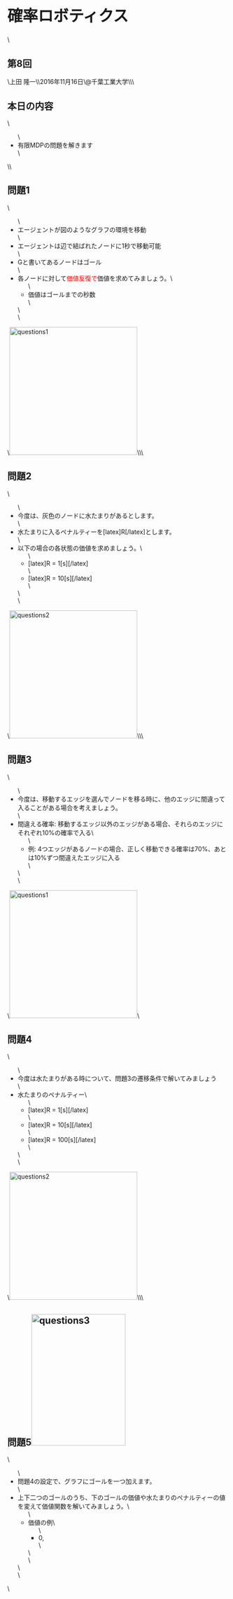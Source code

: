 <h1 style="font-size: 250%;">確率ロボティクス</h1>\<h2>第8回</h2>\上田 隆一\\2016年11月16日\@千葉工業大学\\<!--nextpage-->\<h2>本日の内容</h2>\<ul>\ 	<li>有限MDPの問題を解きます</li>\</ul>\<!--nextpage-->\<h2>問題1</h2>\<ul>\ 	<li>エージェントが図のようなグラフの環境を移動</li>\ 	<li>エージェントは辺で結ばれたノードに1秒で移動可能</li>\ 	<li>Gと書いてあるノードはゴール</li>\ 	<li>各ノードに対して<span style="color: #ff0000;">価値反復で</span>価値を求めてみましょう。\<ul>\ 	<li>価値はゴールまでの秒数</li>\</ul>\</li>\</ul>\<img class="alignright size-full wp-image-2247" src="https://lab.ueda.asia/wp-content/uploads/2016/11/questions1.png" alt="questions1" width="292" height="292" />\\<!--nextpage-->\<h2>問題2</h2>\<ul>\ 	<li>今度は、灰色のノードに水たまりがあるとします。</li>\ 	<li>水たまりに入るペナルティーを[latex]R[/latex]とします。</li>\ 	<li>以下の場合の各状態の価値を求めましょう。\<ul>\ 	<li>[latex]R = 1[s][/latex]</li>\ 	<li>[latex]R = 10[s][/latex]</li>\</ul>\</li>\</ul>\<a href="https://lab.ueda.asia/wp-content/uploads/2016/11/questions2.png"><img class="size-full wp-image-2251 alignright" src="https://lab.ueda.asia/wp-content/uploads/2016/11/questions2.png" alt="questions2" width="292" height="292" /></a>\\<!--nextpage-->\<h2>問題3</h2>\<ul>\ 	<li>今度は、移動するエッジを選んでノードを移る時に、他のエッジに間違って入ることがある場合を考えましょう。</li>\ 	<li>間違える確率: 移動するエッジ以外のエッジがある場合、それらのエッジにそれぞれ10%の確率で入る\<ul>\ 	<li>例: 4つエッジがあるノードの場合、正しく移動できる確率は70%、あとは10%ずつ間違えたエッジに入る</li>\</ul>\</li>\</ul>\<img class="alignright size-full wp-image-2247" src="https://lab.ueda.asia/wp-content/uploads/2016/11/questions1.png" alt="questions1" width="292" height="292" /><!--nextpage-->\<h2>問題4</h2>\<ul>\ 	<li>今度は水たまりがある時について、問題3の遷移条件で解いてみましょう</li>\ 	<li>水たまりのペナルティー\<ul>\ 	<li>[latex]R = 1[s][/latex]</li>\ 	<li>[latex]R = 10[s][/latex]</li>\ 	<li>[latex]R = 100[s][/latex]</li>\</ul>\</li>\</ul>\<a href="https://lab.ueda.asia/wp-content/uploads/2016/11/questions2.png"><img class="size-full wp-image-2251 alignright" src="https://lab.ueda.asia/wp-content/uploads/2016/11/questions2.png" alt="questions2" width="292" height="292" /></a>\\<!--nextpage-->\<h2>問題5<del><a href="https://lab.ueda.asia/wp-content/uploads/2016/11/questions3.png"><img class="alignright size-medium wp-image-2263" src="https://lab.ueda.asia/wp-content/uploads/2016/11/questions3-215x300.png" alt="questions3" width="215" height="300" /></a></del></h2>\<ul>\ 	<li>問題4の設定で、グラフにゴールを一つ加えます。</li>\ 	<li>上下二つのゴールのうち、下のゴールの価値や水たまりのペナルティーの値を変えて価値関数を解いてみましょう。\<ul>\ 	<li>価値の例\<ul>\ 	<li>0,</li>\</ul>\</li>\</ul>\</li>\</ul>\&nbsp;

